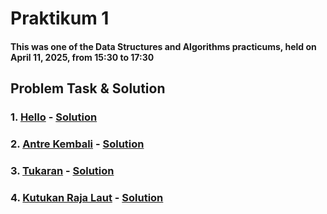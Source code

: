 # Praktikum 1
#### This was one of the Data Structures and Algorithms practicums, held on April 11, 2025, from 15:30 to 17:30

## Problem Task & Solution
### 1. [Hello](./probA-Hello.pdf) - [Solution](./A.c)
### 2. [Antre Kembali](./probB-AntreKembali.pdf) - [Solution](./B.c)
### 3. [Tukaran](./probC-Tukaran.pdf) - [Solution](./C.c)
### 4. [Kutukan Raja Laut](./probD-KutukanRajaLaut.pdf) - [Solution](./D.c)

